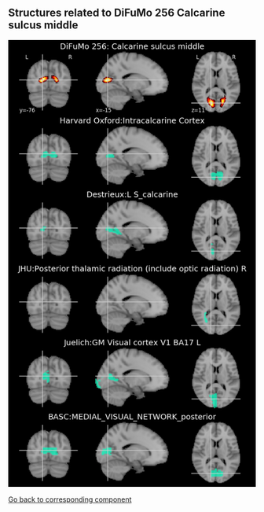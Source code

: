 


## Structures related to DiFuMo 256 Calcarine sulcus middle

![139](139.jpg "Structures related to DiFuMo 256 Calcarine sulcus middle")

[Go back to corresponding component](https://parietal-inria.github.io/DiFuMo/256/html/139.html)
